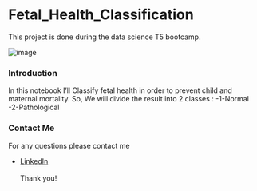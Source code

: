 # Fetal_Health_Classification
This project is done during the data science T5 bootcamp. 

![image](https://stream.org/wp-content/uploads/Scientist-Fetus-Embryo-healthy-Life-Baby-Science-Studies-900.jpg)



### Introduction

In this notebook I’ll Classify fetal health in order to prevent child and maternal mortality.
So, We will divide the result into 2 classes :
-1-Normal
-2-Pathological

### Contact Me

For any questions please contact me <br/>
- [LinkedIn](https://www.linkedin.com/in/bayan-ali-73bba815a)
<br/><br/>
Thank you!
